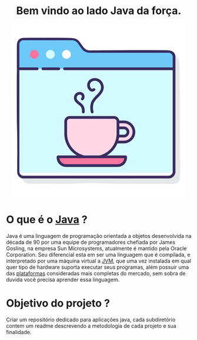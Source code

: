 <div align="center">

# Bem vindo ao lado Java da força.
![java](./.images/java_page.png) 

</div>

# O que é o [Java]("https://pt.m.wikipedia.org/wiki/Javalinguagem_de_programa%C3%A7%C3%A3o") ?

Java é uma linguagem de programação orientada a objetos desenvolvida na década de 90 por uma equipe de programadores chefiada por James Gosling, na empresa Sun Microsystems, atualmente é mantido pela Oracle Corporation. Seu diferencial esta em ser uma linguagem que é compilada, e interpretado por uma máquina virtual a [JVM]("https://pt.m.wikipedia.org/wiki/M%C3%A1quina_virtual_Java"), que uma vez instalada em qual quer tipo de hardware suporta executar seus programas, além possuir uma das [plataformas]("https://pt.m.wikipedia.org/wiki/Javaplataforma_de_software") consideradas mais completas do mercado, sem sobra de duvida você precisa aprender essa linguagem.

# Objetivo do projeto ?
Criar um repositório dedicado para aplicações java, cada subdiretório contem um readme descrevendo a metodologia de cada projeto e sua finalidade. 
